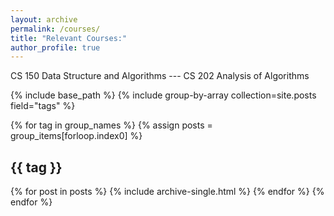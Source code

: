 ```yaml
---
layout: archive
permalink: /courses/
title: "Relevant Courses:"
author_profile: true
---
```

CS 150 Data Structure and Algorithms ---
CS 202 Analysis of Algorithms


{% include base_path %}
{% include group-by-array collection=site.posts field="tags" %}

{% for tag in group_names %}
  {% assign posts = group_items[forloop.index0] %}
  <h2 id="{{ tag | slugify }}" class="archive__subtitle">{{ tag }}</h2>
  {% for post in posts %}
    {% include archive-single.html %}
  {% endfor %}
{% endfor %}
